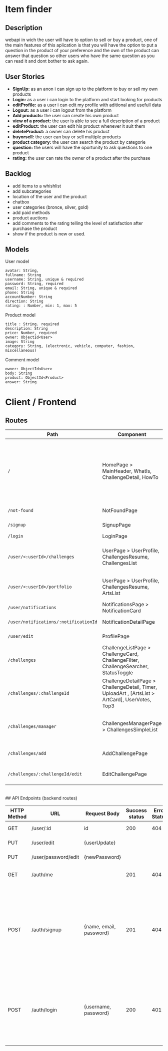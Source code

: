 # Item finder

## Description

webapi in wich the user will have to option to sell or buy a product, one of the main features of this aplication is that you will have the option to put a question in the product of your preference and the own of the product can answer that question so other users who have the same question as you can read it and dont bother to ask again.

## User Stories

- **SignUp:** as an anon i can sign up to the platform to buy or sell my own products
- **Login:**  as a user i can login to the platform and start looking for products
- **editProfile:** as a user i can edit my profile with aditional and usefull data
- **Logout:** as a user i can logout from the platform
- **Add products:** the user can create his own product
- **view of a product:** the user is able to see a full description of a product
- **editProduct:** the user can edit his product whenever it suit them
- **deleteProduct:** a owner can delete his product
- **buyorsell:** the user can buy or sell multiple products
- **product category:** the user can search the product by categorie
- **question:** the users will have the oportunity to ask questions to one product
- **rating:** the user can rate the owner of a product after the purchase

## Backlog

- add items to a whishlist
- add subcategories
- location of the user and the product
- chatbox
- user categories (bronce, silver, gold)
- add paid methods
- product auctions
- add comments to the rating telling the level of satisfaction after purchase the product
- show if the product is new or used.

## Models

User model

```
avatar: String,
fullname: String
username: String, unique & required 
password: String, required 
email: String, unique & required 
phone: String
accountNumber: String
direction: String
rating: : Number, min: 1, max: 5
```

Product model

```
title : String. required
description: String
price: Number, required
owner: ObjectId<User> 
image: String
category: String, (electronic, vehicle, computer, fashion, miscellaneous)
```

Comment model

```
owner: ObjectId<User>
body: String
product: ObjectId<Product>
answer: String
```

# Client / Frontend

## Routes
| Path | Component | Permissions | Behavior |
| - | - | - | - |
| `/` | HomePage > MainHeader, WhatIs, ChallengeDetail, HowTo | public | Home page with 4 sections: Main header, What is Mulli, Current CHallenges, How to |
| `/not-found` | NotFoundPage | public | Not found page |
| `/signup` | SignupPage | public | Sign up page |
| `/login` | LoginPage | public | Log in page |
| `/user/<:userId>/challenges` | UserPage > UserProfile, ChallengesResume, ChallengesList | user only | Shows the details of a user and all user's challenges |
| `/user/<:userId>/portfolio` | UserPage > UserProfile, ChallengesResume, ArtsList | user only | Shows the details of a user and all user's arts |
| `/user/notifications` | NotificationsPage > NotificationCard | user only | List of notifications |
| `/user/notifications/:notificationId` | NotificationDetailPage | user only | Notification detail |
| `/user/edit` | ProfilePage | user only | Profile form for update |
| `/challenges` | ChallengeListPage > ChallengeCard, ChallengeFilter, ChallengeSearcher, StatusToggle | public | Shows all challenges in a list |
| `/challenges/:challengeId` | ChallengeDetailPage > ChallengeDetail, Timer, UploadArt , [ArtsList > ArtCard], UserVotes, Top3 | user only | Shows the details of a Challenge |
| `/challenges/manager` | ChallengesManagerPage > ChallengesSimpleList | admin only | Shows all challenges in lists based on their status |
| `/challenges/add` | AddChallengePage | admin only | Form for add a new Challenge |
| `/challenges/:challengeId/edit` | EditChallengePage | admin only | Form filled for edit a Challenge |


<br>## API Endpoints (backend routes)

| HTTP Method | URL | Request Body | Success status | Error Status | Description |
| - | - | - | - | - | - |
| GET | /user/:id | id | 200 | 404 | get other user data|
| PUT | /user/edit | {userUpdate} | | | edit user data |
| PUT | /user/password/edit | {newPassword} | | | edit password |
| GET | /auth/me | | 201 | 404 | get my user from session |
| POST | /auth/signup | {name, email, password} | 201 | 404 | Checks if fields not empty (422) and user not exists (409), then create user with encrypted password, and store user in session |
| POST | /auth/login | {username, password} | 200 | 401 | Checks if fields not empty (422), if user exists (404), and if password challenges (404), then stores user in session |

